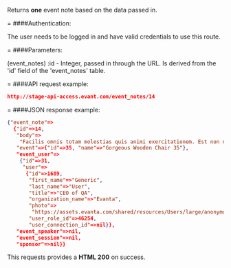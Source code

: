 <!-- --- title: GET /event_notes/:id -->

Returns **one** event note based on the data passed in.

=
####Authentication:

The user needs to be logged in and have valid credentials to use this route.

=
####Parameters:

(event_notes) :id - Integer, passed in through the URL. Is derived from the 'id' field of the 'event_notes' table.

=
####API request example:
```json
http://stage-api-access.evant.com/event_notes/14
```

=
####JSON response example:

```json
{"event_note"=>
  {"id"=>14,
   "body"=>
    "Facilis omnis totam molestias quis animi exercitationem. Est non nam sint suscipit. Cum voluptatem in est recusandae deserunt ducimus aliquam.\n\nSit mollitia vel sequi. Velit totam temporibus quam. Deleniti consectetur animi explicabo est.",
   "event"=>{"id"=>35, "name"=>"Gorgeous Wooden Chair 35"},
   "event_user"=>
    {"id"=>31,
     "user"=>
      {"id"=>1689,
       "first_name"=>"Generic",
       "last_name"=>"User",
       "title"=>"CEO of QA",
       "organization_name"=>"Evanta",
       "photo"=>
        "https://assets.evanta.com/shared/resources/Users/large/anonymous2.jpg",
       "user_role_id"=>46254,
       "user_connection_id"=>nil}},
   "event_speaker"=>nil,
   "event_session"=>nil,
   "sponsor"=>nil}}
```

This requests provides a <strong>HTML 200</strong> on success.
